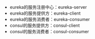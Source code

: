 * eureka的服务注册中心：eureka-server
* eureka的服务提供方：eureka-client
* eureka的服务消费者：eureka-consumer
* consul的服务提供方：consul-client
* consul的服务消费者：consul-consumer